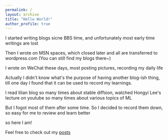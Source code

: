 ```yaml
---
permalink: /
layout: archive
title: "Hello World!"
author_profile: true
---
```


I started writing blogs sicne BBS time, and unfortunately most early time writings are lost  
  
Then I wrote on MSN spaces, which closed later and all are transferred to wordpress.com (You can still find my blogs there~)    

I wrote on WeChat these days, most posting pictures, recording my daily life
 
Actually I didn't know what's the purpose of having another blog-ish thing, till one day I found that it can be used to record my learnings.

I read lilian blog so many times about stable diffsion, watched Hongyi Lee's lecture on youtube so many times about various topics of ML

But I fogot most of them after some time. So I decided to record them down, so easy for me to review and learn better
 
so here I am!

Feel free to check out my [posts](https://kylehh.github.io/posts/)
